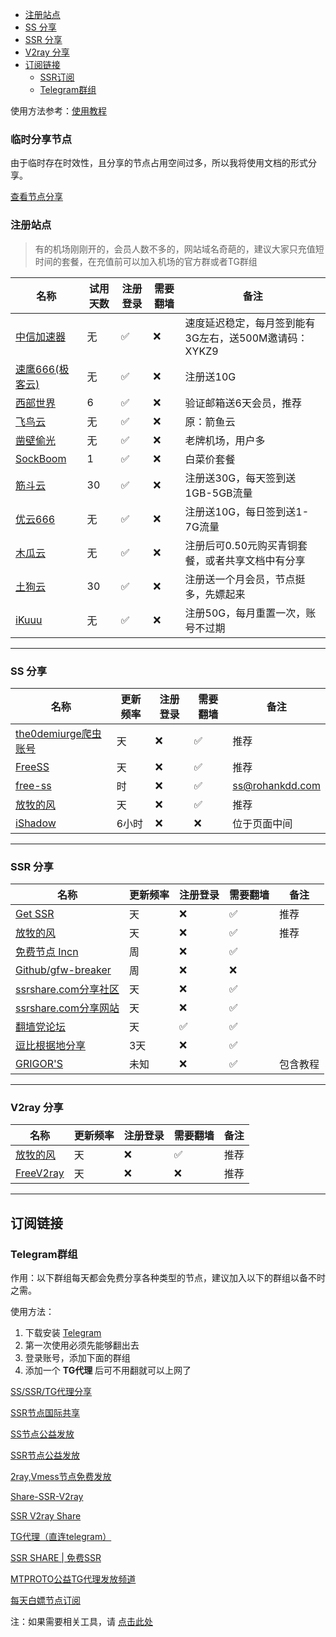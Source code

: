 - [注册站点](#注册站点)
- [SS 分享](#ss-分享)
- [SSR 分享](#ssr-分享)
- [V2ray 分享](#v2ray-分享)
- [订阅链接](#订阅链接)
	- [SSR订阅](#ssr订阅)
	- [Telegram群组](#telegram群组)


使用方法参考：[使用教程](README.md#使用教程)


### 临时分享节点

由于临时存在时效性，且分享的节点占用空间过多，所以我将使用文档的形式分享。

[查看节点分享](http://u6v.cn/60Emel)


### 注册站点

> 有的机场刚刚开的，会员人数不多的，网站域名奇葩的，建议大家只充值短时间的套餐，在充值前可以加入机场的官方群或者TG群组

| 名称                                                         | 试用天数 | 注册登录 | 需要翻墙 | 备注         |
| ------------------------------------------------------------ | -------- | -------- | -------- | ------------ |
| [中信加速器](https://api.233fly.com:39786/main_page?aff=XYKZ9&c=1)     | 无       | ✅        | ❌       | 速度延迟稳定，每月签到能有3G左右，送500M邀请码：XYKZ9         |
| [速鹰666(极客云)](https://jike0.com/auth/register?code=kP24)         | 无       | ✅        | ❌        | 注册送10G |
| [西部世界](https://xbsj9895.xyz/i/iv201207/exxp8Un)         | 6       | ✅        | ❌        | 验证邮箱送6天会员，推荐        |
| [飞鸟云](https://yy-vm.yuyu.cool/auth/register?code=HN8t)         | 无       | ✅        | ❌        | 原：箭鱼云         |
| [凿壁偷光](https://hi.ssrcf.top/auth/register?code=007)     | 无       | ✅        | ❌       | 老牌机场，用户多         |
| [SockBoom](https://sockboom.mobi/auth/register?affid=96955)         | 1       | ✅        | ❌        | 白菜价套餐 |
| [筋斗云](https://jdycloud.xyz/auth/register?code=k56R)     | 30       | ✅        | ❌       | 注册送30G，每天签到送1GB-5GB流量         |
| [优云666](https://youyun555.net/auth/register?code=8G2d)     | 无       | ✅        | ❌       | 注册送10G，每日签到送1-7G流量         |
| [木瓜云](http://invcode.mugua.pro/0Vg69P)     | 无       | ✅        | ❌       | 注册后可0.50元购买青铜套餐，或者共享文档中有分享         |
| [土狗云](http://inv.tudog.vip/0Vg5yO)     | 30       | ✅        | ❌       | 注册送一个月会员，节点挺多，先嫖起来         |
| [iKuuu](https://ikuuu.co/)     | 无       | ✅        | ❌       | 注册50G，每月重置一次，账号不过期         |




---

### SS 分享

| 名称                                                         | 更新频率 | 注册登录 | 需要翻墙 | 备注         |
| ------------------------------------------------------------ | -------- | -------- | -------- | ------------ |
| [the0demiurge爬虫账号](http://ss.pythonic.life/)         | 天       | ❌        | ✅       | 推荐         |
| [FreeSS](https://my.freess.info/)         | 天       | ❌        | ✅        | 推荐         |
| [free-ss](https://free-ss.site/)                           | 时       | ❌        | ✅        | ss@rohankdd.com |
| [放牧的风](https://www.youneed.win/free-ss)         | 天       | ❌        | ✅        | 推荐         |
| [iShadow](https://get.ishadowx.biz/)                           | 6小时    | ❌        | ❌        | 位于页面中间 |

---

### SSR 分享

| 名称                                                         | 更新频率 | 注册登录 | 需要翻墙 | 备注         |
| ------------------------------------------------------------ | -------- | -------- | -------- | ------------ |
| [Get SSR](https://jichangdaquan.com/node/429.html)         | 天       | ❌        | ✅        | 推荐         |
| [放牧的风](https://www.youneed.win/free-ssr)         | 天       | ❌        | ✅        | 推荐         |
| [免费节点 Incn](https://lncn.org/)                           | 周       | ❌        | ✅        |            |
| [Github/gfw-breaker](https://github.com/gfw-breaker/ssr-accounts) | 周       | ❌        | ❌        |              |
| [ssrshare.com分享社区](https://www.ssrshare.com/forums/ssr-socks-v2ray.2/) | 天       | ❌        | ✅       |              |
| [ssrshare.com分享网站](https://www.ssrtool.com/tool/free_ssr) | 天       | ❌        | ✅        |              |
| [翻墙党论坛](https://fanqiangdang.com/)                      | 天       | ✅        | ✅        |              |
| [逗比根据地分享](https://doubibackup.com/95f80__8.html)   | 3天      | ❌        | ✅        |                                      |
| [GRIGOR'S](https://gdmi.weebly.com/3118523398online.html) | 未知     | ❌        | ✅       | 包含教程                             |


---


### V2ray 分享

| 名称                                                         | 更新频率 | 注册登录 | 需要翻墙 | 备注         |
| ------------------------------------------------------------ | -------- | -------- | -------- | ------------ |
| [放牧的风](https://www.youneed.win/free-v2ray)               | 天       | ❌        | ✅        | 推荐                |
| [FreeV2ray](https://view.freev2ray.org/)               | 天       | ❌        | ❌        | 推荐                |


---

## 订阅链接

### Telegram群组

作用：以下群组每天都会免费分享各种类型的节点，建议加入以下的群组以备不时之需。

使用方法：

1. 下载安装 [Telegram](https://telegram.org/)
2. 第一次使用必须先能够翻出去
3. 登录账号，添加下面的群组
4. 添加一个 **TG代理** 后可不用翻就可以上网了

[SS/SSR/TG代理分享](https://t.me/SSRSUB)

[SSR节点国际共享](https://t.me/ShadowsocksRssr)

[SS节点公益发放](https://t.me/ssList)

[SSR节点公益发放](https://t.me/ssrList)

[2ray,Vmess节点免费发放](https://t.me/V2List)

[Share-SSR-V2ray](https://t.me/Share-SSR-V2ray)

[SSR V2ray Share](https://t.me/freeshadowsock)

[TG代理（直连telegram）](https://t.me/socks5list)

[SSR SHARE | 免费SSR](https://t.me/gyjclub)

[MTPROTO公益TG代理发放频道](https://t.me/onessr)

[每天白嫖节点订阅](https://t.me/baipiaojiedian)


注：如果需要相关工具，请 [点击此处](https://github.com/selierlin/Share-SSR-V2ray/blob/master/tools.md)

